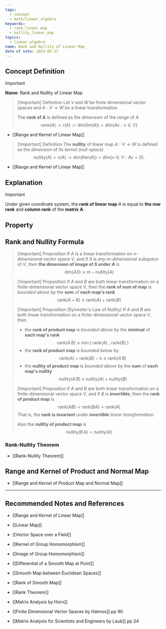 ```yaml
---
tags:
  - concept
  - math/linear_algebra
keywords:
  - rank_linear_map
  - nullity_linear_map
topics:
  - linear_algebra
name: Rank and Nullity of Linear Map
date of note: 2024-05-27
---
```


## Concept Definition

>[!important]
>**Name**: Rank and Nullity of Linear Map

>[!important] Definition
>Let $V$ and $W$ be finite dimensional vector spaces and $A: V \to W$ be a linear transformation.
>
>The **rank of $A$** is defined as the *dimension* of the *range* of $A$
>$$
>\text{rank}(A) := r(A) := \text{dim}\left( \text{Im}(A) \right) = \text{dim}\left\{ Av: v\in V \right\} 
>$$

- [[Range and Kernel of Linear Map]]

>[!important] Definition
>The **nullity** of linear map $A: V \to W$ is defined as the *dimension* of its *kernel (null-space)*
>$$
>\text{nullity}(A) = \nu(A) := \text{dim}(\text{Ker}(A)) = \text{dim}\left\{ v\in V: Av = 0 \right\}. 
>$$

- [[Range and Kernel of Linear Map]]


## Explanation

>[!important]
>Under given coordinate system, the **rank of linear map** $A$ is equal to **the row rank** and **column rank** of the **matrix** $\boldsymbol{A}$.

## Property




## Rank and Nullity Formula

>[!important] Proposition
>If $A$  is a linear transformation on *$n$-dimensional* vector space $V$, and if $S$ is *any $m$-dimensional subspace* of $V$, then **the dimension of image of $S$ under $A$** is
>$$
>\text{dim}(AS) \ge m - \text{nullity}(A)
>$$


>[!important] Proposition
>If $A$ and $B$ are both linear transformation on a finite-dimensional vector space $V$, then the **rank of sum of map** is *bounded above* by the **sum** of **each map's rank**
>$$
>\text{rank}(A + B) \le \text{rank}(A) + \text{rank}(B)
>$$


>[!important] Proposition (Sylvester's Law of Nullity)
>If $A$ and $B$ are both linear transformation on a finite-dimensional vector space $V$, then
>- the **rank of product map** is *bounded above* by the **minimal** of **each map's rank**
>$$
>\text{rank}(A\,B) \le \min \left\{ \; \text{rank}(A) \;,\; \text{rank}(B) \;\right\}
>$$
>- the **rank of product map** is *bounded below* by 
>$$
>\text{rank}(A) + \text{rank}(B) - n \le  \text{rank}(A\,B)
>$$
>- the **nullity of product map** is *bounded above* by the **sum** of **each map's nullity**
>$$
>\text{nullity}(A\,B) \; \le \;  \text{nullity}(A) +\text{nullity}(B) 
>$$



>[!important] Proposition
>If $A$ and $B$ are both linear transformation on a finite-dimensional vector space $V$, and if $B$ is **invertible**,  then the **rank of product map** is 
>$$
>\text{rank}(AB) = \text{rank}(BA) = \text{rank}(A)
>$$
>That is, the **rank is invariant** under *__invertible__ linear transformation*.
>
>Also  the **nullity of product map** is 
>$$
>\text{nullity}(B\,A) = \text{nullity}(A)
>$$

### Rank-Nullity Theorem

- [[Rank–Nullity Theorem]]


## Range and Kernel of Product and Normal Map

- [[Range and Kernel of Product Map and Normal Map]]



-----------
##  Recommended Notes and References

- [[Range and Kernel of Linear Map]]

- [[Linear Map]]
- [[Vector Space over a Field]]

- [[Kernel of Group Homomorphism]]
- [[Image of Group Homomorphism]]

- [[Differential of a Smooth Map at Point]]
- [[Smooth Map between Euclidean Spaces]]
- [[Rank of Smooth Map]]
- [[Rank Theorem]]


- [[Matrix Analysis by Horn]]
- [[Finite Dimensional Vector Spaces by Halmos]] pp 90
- [[Matrix Analysis for Scientists and Engineers by Laub]] pp 24